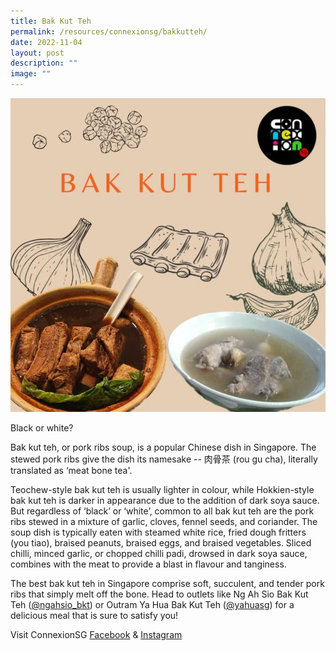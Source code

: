```yaml
---
title: Bak Kut Teh
permalink: /resources/connexionsg/bakkutteh/
date: 2022-11-04
layout: post
description: ""
image: ""
---
```

![](/images/connexionsg/2022/bak%20kut%20teh.jpg)

Black or white?  
  
Bak kut teh, or pork ribs soup, is a popular Chinese dish in Singapore. The stewed pork ribs give the dish its namesake -- 肉骨茶 (rou gu cha), literally translated as ‘meat bone tea'.  
  
Teochew-style bak kut teh is usually lighter in colour, while Hokkien-style bak kut teh is darker in appearance due to the addition of dark soya sauce. But regardless of ‘black’ or ‘white’, common to all bak kut teh are the pork ribs stewed in a mixture of garlic, cloves, fennel seeds, and coriander. The soup dish is typically eaten with steamed white rice, fried dough fritters (you tiao), braised peanuts, braised eggs, and braised vegetables. Sliced chilli, minced garlic, or chopped chilli padi, drowsed in dark soya sauce, combines with the meat to provide a blast in flavour and tanginess.  
  
The best bak kut teh in Singapore comprise soft, succulent, and tender pork ribs that simply melt off the bone. Head to outlets like Ng Ah Sio Bak Kut Teh ([@ngahsio\_bkt](https://www.instagram.com/ngahsio_bkt/?hl=en)) or Outram Ya Hua Bak Kut Teh ([@yahuasg](https://www.instagram.com/yahuasg/?hl=en)) for a delicious meal that is sure to satisfy you!


Visit ConnexionSG [Facebook](https://www.facebook.com/ConnexionSG) & [Instagram](https://www.instagram.com/connexionsg/)